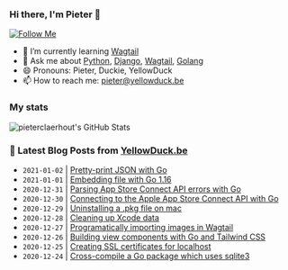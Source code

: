 ### Hi there, I'm Pieter 👋  
[![Follow Me](https://img.shields.io/github/followers/pieterclaerhout?label=Follow&style=social)](https://github.com/pieterclaerhout)

- 🌱 I’m currently learning [Wagtail](https://wagtail.io)
- 💬 Ask me about [Python](https://www.python.org), [Django](https://www.djangoproject.com), [Wagtail](https://wagtail.io), [Golang](https://golang.org)
- 😄 Pronouns: Pieter, Duckie, YellowDuck
- 📫 How to reach me: pieter@yellowduck.be

### My stats

![pieterclaerhout's GitHub Stats](https://github-readme-stats.vercel.app/api?username=pieterclaerhout&show_icons=true&count_private=true&line_height=40)

### 📩 Latest Blog Posts from [YellowDuck.be](https://www.yellowduck.be/)
<!-- BLOG-POST-LIST:START -->
- `2021-01-02` | [Pretty-print JSON with Go](https://www.yellowduck.be/pretty-print-json-with-go?utm_source=Pretty-print+JSON+with+Go&utm_medium=RSS&utm_campaign=RSS+Reader)  
- `2021-01-01` | [Embedding file with Go 1.16](https://www.yellowduck.be/embedding-file-with-go-116?utm_source=Embedding+file+with+Go+1.16&utm_medium=RSS&utm_campaign=RSS+Reader)  
- `2020-12-31` | [Parsing App Store Connect API errors with Go](https://www.yellowduck.be/parsing-app-store-connect-api-errors-with-go?utm_source=Parsing+App+Store+Connect+API+errors+with+Go&utm_medium=RSS&utm_campaign=RSS+Reader)  
- `2020-12-30` | [Connecting to the Apple App Store Connect API with Go](https://www.yellowduck.be/connecting-to-the-apple-app-store-connect-api-with-go?utm_source=Connecting+to+the+Apple+App+Store+Connect+API+with+Go&utm_medium=RSS&utm_campaign=RSS+Reader)  
- `2020-12-29` | [Uninstalling a .pkg file on mac](https://www.yellowduck.be/uninstalling-a-pkg-file-on-mac?utm_source=Uninstalling+a+.pkg+file+on+mac&utm_medium=RSS&utm_campaign=RSS+Reader)  
- `2020-12-28` | [Cleaning up Xcode data](https://www.yellowduck.be/cleaning-up-xcode-data?utm_source=Cleaning+up+Xcode+data&utm_medium=RSS&utm_campaign=RSS+Reader)  
- `2020-12-27` | [Programatically importing images in Wagtail](https://www.yellowduck.be/programatically-importing-images-wagtail?utm_source=Programatically+importing+images+in+Wagtail&utm_medium=RSS&utm_campaign=RSS+Reader)  
- `2020-12-26` | [Building view components with Go and Tailwind CSS](https://www.yellowduck.be/building-view-components-with-go-and-tailwind-css?utm_source=Building+view+components+with+Go+and+Tailwind+CSS&utm_medium=RSS&utm_campaign=RSS+Reader)  
- `2020-12-25` | [Creating SSL certificates for localhost](https://www.yellowduck.be/creating-ssl-certificates-for-localhost?utm_source=Creating+SSL+certificates+for+localhost&utm_medium=RSS&utm_campaign=RSS+Reader)  
- `2020-12-24` | [Cross-compile a Go package which uses sqlite3](https://www.yellowduck.be/cross-compile-a-go-package-which-uses-sqlite3?utm_source=Cross-compile+a+Go+package+which+uses+sqlite3&utm_medium=RSS&utm_campaign=RSS+Reader)  

<!-- BLOG-POST-LIST:END -->

